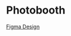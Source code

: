 # Photobooth
[Figma Design](https://www.figma.com/design/V9syskUcpSwiAgsVuPyPhy/Photobooth?node-id=0-1&t=Q8nljo0HuSVfEjSY-0)
